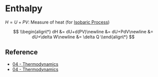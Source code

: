 # Enthalpy

$H=U+PV$: Measure of heat (for [Isobaric Process](../Thermodynamic%20Processes/Isobaric%20Process.md))

$$
\\begin{align\*}
dH
&= dU+d(PV)\newline
&= dU+PdV\newline
&= dU+\delta W\newline
&= \delta Q
\\end{align\*}
$$

## Reference

* [04 - Thermodynamics](../../../../00%20-%20Summary/SCPY142%20-%20Physics%20for%20Medical%20Students/04%20-%20Thermodynamics.md)
* [04 - Thermodynamics](../../../../00%20-%20Summary/SCCH105%20-%20General%20Chemistry/04%20-%20Thermodynamics.md)

